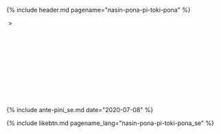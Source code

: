 {% include header.md pagename="nasin-pona-pi-toki-pona" %}

<a name="lawalipu"></a>
[<span style="background-color:#574500;"><i class="twa twa-house"></i></span>](https://joelthomastr.github.io/tokipona/README_se)&nbsp;> <i class="twa twa-page-facing-up"></i><i class="twa twa-backhand-index-pointing-down"></i>

# <i class="twa twa-motorway"></i><i class="twa twa-thumbs-up"></i><i class="twa twa-stop-button"></i><i class="twa twa-speaking-head"></i><i class="twa twa-thumbs-up"></i>

<p align="center"><i class="twa twa-speaking-head"></i><i class="twa twa-backhand-index-pointing-right"></i><br>
<i class="twa twa-waving-hand"></i><i class="twa twa-crossed-swords"></i><i class="twa twa-cross-mark"></i><i class="twa twa-fast-forward-button"></i><i class="twa twa-motorway"></i><i class="twa twa-open-book"></i><br>
<i class="twa twa-waving-hand"></i><i class="twa twa-outbox-tray"></i><i class="twa twa-thumbs-up"></i><i class="twa twa-fast-forward-button"></i><i class="twa twa-brain"></i><br>
<i class="twa twa-backhand-index-pointing-down"></i><i class="twa twa-thinking-face"></i><i class="twa twa-play-button"></i><i class="twa twa-thought-balloon"></i></p>

<p align="center"><i class="twa twa-backhand-index-pointing-right"></i><i class="twa twa-shuffle-tracks-button"></i><i class="twa twa-fast-forward-button"></i><i class="twa twa-speaking-head"></i><i class="twa twa-upwards-button"></i><br>
<i class="twa twa-waving-hand"></i><i class="twa twa-bow-and-arrow"></i><i class="twa twa-cross-mark"></i><i class="twa twa-fast-forward-button"></i><i class="twa twa-speech-balloon"></i><i class="twa twa-index-pointing-up"></i><i class="twa twa-left-arrow-curving-right"></i><i class="twa twa-speech-balloon"></i><i class="twa twa-index-pointing-up"></i><br>
<i class="twa twa-waving-hand"></i><i class="twa twa-bow-and-arrow"></i><i class="twa twa-cross-mark"></i><i class="twa twa-fast-forward-button"></i><i class="twa twa-speech-balloon"></i><i class="twa twa-mouse-face"></i><i class="twa twa-left-arrow-curving-right"></i><i class="twa twa-speech-balloon"></i><i class="twa twa-mouse-face"></i><br>
<i class="twa twa-waving-hand"></i><i class="twa twa-bow-and-arrow"></i><i class="twa twa-fast-forward-button"></i><i class="twa twa-speaking-head"></i><i class="twa twa-thumbs-up"></i><i class="twa twa-left-arrow-curving-right"></i><i class="twa twa-thought-balloon"></i><i class="twa twa-backhand-index-pointing-right"></i><br>
<i class="twa twa-backhand-index-pointing-down"></i><i class="twa twa-thinking-face"></i><i class="twa twa-play-button"></i><i class="twa twa-thought-balloon"></i></p>

<p align="right"><i class="twa twa-bust-in-silhouette"></i> <i class="twa twa-input-symbols"></i><i class="twa twa-speaking-head"></i><i class="twa twa-plus-sign"></i><i class="twa twa-page-facing-up"></i><i class="twa twa-bow-and-arrow"></i><i class="twa twa-dashing-away"></i><i class="twa twa-two-hearts"></i><i class="twa twa-family"></i><i class="twa twa-down-arrow"></i><i class="twa twa-motorway"></i><i class="twa twa-input-symbols"></i></p>

{% include ante-pini_se.md date="2020-07-08" %}

{% include likebtn.md pagename_lang="nasin-pona-pi-toki-pona_se" %}
